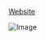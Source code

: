 

[Website](https://64e20ee402c09361995d1387--eclectic-paletas-8c4328.netlify.app/)

![Image](https://github.com/vatsan-0613/tenzies-game/raw/main/src/95332677/Screenshot-2023-08-21-214523.png)
